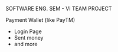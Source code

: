 SOFTWARE ENG. SEM - VI TEAM PROJECT

Payment Wallet (like PayTM)

* Login Page
* Sent money
* and more
